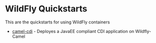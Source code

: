 WildFly Quickstarts
===================

This are the quickstarts for using WildFly containers

* [camel-cdi](camel-cdi) - Deployes a JavaEE compliant CDI application on Wildfly-Camel

 
